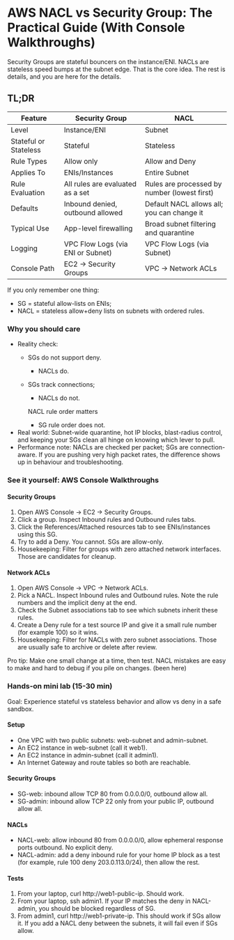 # AWS NACL vs Security Group: The Practical Guide (With Console Walkthroughs)

Security Groups are stateful bouncers on the instance/ENI. NACLs are stateless speed bumps at the subnet edge. That is the core idea. The rest is details, and you are here for the details.



## TL;DR

| Feature               | Security Group                    | NACL                                         |
| --------------------- | --------------------------------- | -------------------------------------------- |
| Level                 | Instance/ENI                      | Subnet                                       |
| Stateful or Stateless | Stateful                          | Stateless                                    |
| Rule Types            | Allow only                        | Allow and Deny                               |
| Applies To            | ENIs/Instances                    | Entire Subnet                                |
| Rule Evaluation       | All rules are evaluated as a set  | Rules are processed by number (lowest first) |
| Defaults              | Inbound denied, outbound allowed  | Default NACL allows all; you can change it   |
| Typical Use           | App-level firewalling             | Broad subnet filtering and quarantine        |
| Logging               | VPC Flow Logs (via ENI or Subnet) | VPC Flow Logs (via Subnet)                   |
| Console Path          | EC2 -> Security Groups            | VPC -> Network ACLs                          |

If you only remember one thing:&#x20;

* SG = stateful allow-lists on ENIs;&#x20;
* NACL = stateless allow+deny lists on subnets with ordered rules.

### Why you should care

* Reality check:&#x20;
  * SGs do not support deny.&#x20;
    * NACLs do.&#x20;
  *   SGs track connections;&#x20;

      * NACLs do not.&#x20;

      NACL rule order matters

      * SG rule order does not.
* Real world: Subnet-wide quarantine, hot IP blocks, blast-radius control, and keeping your SGs clean all hinge on knowing which lever to pull.
* Performance note: NACLs are checked per packet; SGs are connection-aware. If you are pushing very high packet rates, the difference shows up in behaviour and troubleshooting.

### See it yourself: AWS Console Walkthroughs

#### Security Groups

1. Open AWS Console -> EC2 -> Security Groups.
2. Click a group. Inspect Inbound rules and Outbound rules tabs.
3. Click the References/Attached resources tab to see ENIs/instances using this SG.
4. Try to add a Deny. You cannot. SGs are allow-only.
5. Housekeeping: Filter for groups with zero attached network interfaces. Those are candidates for cleanup.

#### Network ACLs

1. Open AWS Console -> VPC -> Network ACLs.
2. Pick a NACL. Inspect Inbound rules and Outbound rules. Note the rule numbers and the implicit deny at the end.
3. Check the Subnet associations tab to see which subnets inherit these rules.
4. Create a Deny rule for a test source IP and give it a small rule number (for example 100) so it wins.
5. Housekeeping: Filter for NACLs with zero subnet associations. Those are usually safe to archive or delete after review.

Pro tip: Make one small change at a time, then test. NACL mistakes are easy to make and hard to debug if you pile on changes. (been here)

### Hands-on mini lab (15-30 min)

Goal: Experience stateful vs stateless behavior and allow vs deny in a safe sandbox.

#### Setup

* One VPC with two public subnets: web-subnet and admin-subnet.
* An EC2 instance in web-subnet (call it web1).
* An EC2 instance in admin-subnet (call it admin1).
* An Internet Gateway and route tables so both are reachable.

#### Security Groups

* SG-web: inbound allow TCP 80 from 0.0.0.0/0, outbound allow all.
* SG-admin: inbound allow TCP 22 only from your public IP, outbound allow all.

#### NACLs

* NACL-web: allow inbound 80 from 0.0.0.0/0, allow ephemeral response ports outbound. No explicit deny.
* NACL-admin: add a deny inbound rule for your home IP block as a test (for example, rule 100 deny 203.0.113.0/24), then allow the rest.

#### Tests

1. From your laptop, curl http://web1-public-ip. Should work.
2. From your laptop, ssh admin1. If your IP matches the deny in NACL-admin, you should be blocked regardless of SG.
3. From admin1, curl http://web1-private-ip. This should work if SGs allow it. If you add a NACL deny between the subnets, it will fail even if SGs allow.
